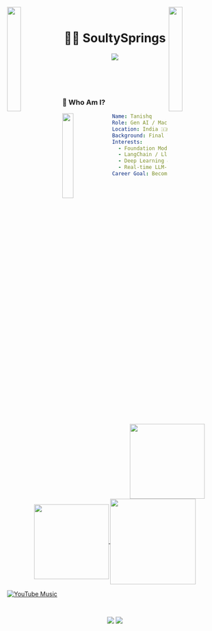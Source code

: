 <img align="left" src="https://raw.githubusercontent.com/SoultySprings/PyProjects/master/Others/ezgif-56350aa4be65bd-ezgif.com-optimize.gif" width="25%" style="display:inline;"> <img align="right" src="https://raw.githubusercontent.com/SoultySprings/PyProjects/master/Others/ezgif-56350aa4be65bd-ezgif.com-optimize%20(1).gif" width="25%">
<br>
<p align="center">
    <h1 align="center">👨‍💻 SoultySprings</h1>
</p>


<p align="center">
    <img src="https://readme-typing-svg.herokuapp.com/?lines=Gen+AI+Engineer+%7C+Machine+Learning;Data+Science+%7C+LLMs+%7C+LangChain;NLP+%7C+Prompt+Engineering+%7C+Python&font=Fira%20Code&color=%23D62F79&width=420&height=50">
</p>
<br>
<!--
<p align="center">
  <img src="https://raw.githubusercontent.com/SoultySprings/PyProjects/master/Others/1_9zDKq-ibz14DUItLjldw0g.gif" width="75%" style="display:inline;">
  <img src="https://readme-typing-svg.herokuapp.com?font=Courier+Prime&size=22&pause=10&color=fea72a&vCenter=true&multiline=true&width=700&height=80&lines=Gen+AI+Engineer+%7C+Machine+Learning+%7C+Data+Science;LLMs+%7C+LangChain+%7C+NLP+%7C+Prompt+Engineering+%7C+Python">
</p>
-->
<br>
<br>

### 👋 Who Am I?

<img align="left" src="https://raw.githubusercontent.com/SoultySprings/PyProjects/master/Others/ezgif.com-effects.gif" width="22.5%" style="display:inline;"> 


```yaml
Name: Tanishq 
Role: Gen AI / Machine Learning / Data Science Enthusiast
Location: India 🇮🇳
Background: Final Year B.Tech in Electronics & Communication Engineering
Interests:
  - Foundation Models & Retrieval-Augmented Generation (RAG)
  - LangChain / LlamaIndex AI Agents
  - Deep Learning & Transformers
  - Real-time LLM-driven automation
Career Goal: Become a GenAI/ML Engineer working at the intersection of AI + Systems
```
<p align="center"> 
<a href="https://github-readme-stats.vercel.app/api?username=soultysprings&show_icons=true&theme=great-gatsby">
  <img height=175 align="center" src="https://github-readme-stats.vercel.app/api?username=soultysprings&show_icons=true&rank_icon=github&theme=great-gatsby" />
</a>
<a href="https://github-readme-stats.vercel.app/api/top-langs/?username=soultysprings&show_icons=true&theme=great-gatsby&layout=compact">
  <img height=175 align="center" src="https://github-readme-stats.vercel.app/api/top-langs/?username=soultysprings&show_icons=true&theme=great-gatsby&layout=compact&langs_count=8&card_width=320" />
</a>
<a href="https://github-readme-stats.vercel.app/api/wakatime?username=ramendls&show_icons=true&theme=great-gatsby&layout=compact">
  <img height=200 align="center" src="https://github-readme-stats.vercel.app/api/wakatime?username=ramendls&show_icons=true&theme=great-gatsby&layout=compact&langs_count=8&card_width=320" />
</a>

  [![YouTube Music](https://img.shields.io/badge/Listen%20on-YouTube%20Music-red?style=for-the-badge&logo=youtube)](https://music.youtube.com/playlist?list=PL-8bIuKq-hJ5REYALA654U1wm0EMTJO2d&si=0DhcTr76telRpzeq)

<br/>
</p>




<p align="center"> <a href="mailto:gamerexprt@gmail.com"><img src="https://img.shields.io/badge/-Email-c14438?style=flat&logo=gmail&logoColor=white"/></a> <a href="https://github.com/SoultySprings"><img src="https://img.shields.io/badge/-GitHub-black?style=flat&logo=github"/></a> </p>

